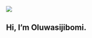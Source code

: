 


##

<img src="https://i.pinimg.com/564x/aa/f6/18/aaf618a69563b74705b73b7b8f5e1ab9.jpg">

##
 ## Hi, I’m Oluwasijibomi.

<!---
Imnaseli/Imnaseli is a ✨ special ✨ repository because its `README.md` (this file) appears on your GitHub profile.
You can click the Preview link to take a look at your changes.
--->
